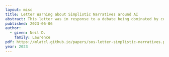 ```yaml
---
layout: misc
title: Letter Warning about Simplistic Narratives around AI
abstract: This letter was in response to a debate being dominated by concerns around existential risk arising from Aritifical Intelligence technologies. The reiterates the challenges we face with the current generation of technologies but warns about the simplistic narratives around existential threats.
published: 2023-06-06
author:
  - given: Neil D.
    family: Lawrence
pdf: https://mlatcl.github.io/papers/sos-letter-simplistic-narratives.pdf 
year: 2023
---
```

